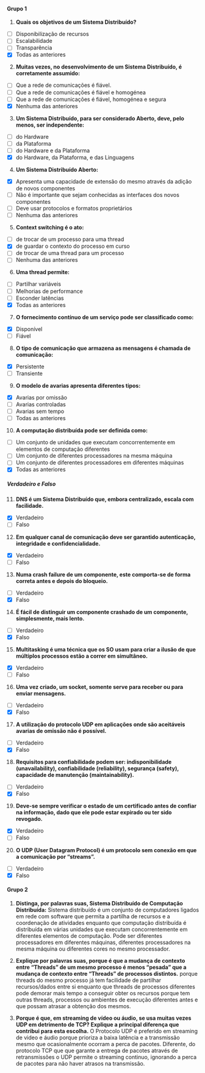 #### Grupo 1

1. **Quais os objetivos de um Sistema Distribuído?**
- [ ] Disponibilização de recursos
- [ ] Escalabilidade
- [ ] Transparência 
- [x] Todas as anteriores
2. **Muitas vezes, no desenvolvimento de um Sistema Distribuído, é corretamente assumido:**
- [ ] Que a rede de comunicações é fiável.
- [ ] Que a rede de comunicações é fiável e homogénea
- [ ] Que a rede de comunicações é fiável, homogénea e segura
- [x] Nenhuma das anteriores
3. **Um Sistema Distribuído, para ser considerado Aberto, deve, pelo menos, ser independente:**
- [ ] do Hardware
- [ ] da Plataforma
- [ ] do Hardware e da Plataforma
- [x] do Hardware, da Plataforma, e das Linguagens
4. **Um Sistema Distribuído Aberto:**
- [x] Apresenta uma capacidade de extensão do mesmo através da adição de novos componentes
- [ ] Não é importante que sejam conhecidas as interfaces dos novos componentes
- [ ] Deve usar protocolos e formatos proprietários
- [ ] Nenhuma das anteriores
5. **Context switching é o ato:**
- [ ] de trocar de um processo para uma thread 
- [x] de guardar o contexto do processo em curso 
- [ ] de trocar de uma thread para um processo
- [ ] Nenhuma das anteriores
6. **Uma thread permite:**
- [ ] Partilhar variáveis
- [ ] Melhorias de performance 
- [ ] Esconder latências 
- [x] Todas as anteriores
7. **O fornecimento contínuo de um serviço pode ser classificado como:**
- [x] Disponível
- [ ] Fiável
8. **O tipo de comunicação que armazena as mensagens é chamada de comunicação:**
- [x] Persistente
- [ ] Transiente
9. **O modelo de avarias apresenta diferentes tipos:**
- [x] Avarias por omissão
- [ ] Avarias controladas
- [ ] Avarias sem tempo
- [ ] Todas as anteriores
10. **A computação distribuída pode ser definida como:**
- [ ] Um conjunto de unidades que executam concorrentemente em elementos de computação diferentes 
- [ ] Um conjunto de diferentes processadores na mesma máquina 
- [ ] Um conjunto de diferentes processadores em diferentes máquinas 
- [x] Todas as anteriores
##### Verdadeiro e Falso
11. **DNS é um Sistema Distribuído que, embora centralizado, escala com facilidade.**
- [x] Verdadeiro
- [ ] Falso
12. **Em qualquer canal de comunicação deve ser garantido autenticação, integridade e confidencialidade.**
- [x] Verdadeiro
- [ ] Falso
13. **Numa crash failure de um componente, este comporta-se de forma correta antes e depois do bloqueio.**
- [ ] Verdadeiro
- [x] Falso
14. **É fácil de distinguir um componente crashado de um componente, simplesmente, mais lento.**
- [ ] Verdadeiro
- [x] Falso
15. **Multitasking é uma técnica que os SO usam para criar a ilusão de que múltiplos processos estão a correr em simultâneo.**
- [x] Verdadeiro
- [ ] Falso
16. **Uma vez criado, um socket, somente serve para receber ou para enviar mensagens.**
- [ ] Verdadeiro
- [x] Falso
17. **A utilização do protocolo UDP em aplicações onde são aceitáveis avarias de omissão não é possível.**
- [ ] Verdadeiro
- [x] Falso
18. **Requisitos para confiabilidade podem ser: indisponibilidade (unavailability), confiabilidade (reliability), segurança (safety), capacidade de manutenção (maintainability).**
- [ ] Verdadeiro
- [x] Falso
19. **Deve-se sempre verificar o estado de um certificado antes de confiar na informação, dado que ele pode estar expirado ou ter sido revogado.**
- [x] Verdadeiro
- [ ] Falso
20. **O UDP (User Datagram Protocol) é um protocolo sem conexão em que a comunicação por “streams”.**
- [ ] Verdadeiro
- [x] Falso
#### Grupo 2
1. **Distinga, por palavras suas, Sistema Distribuído de Computação Distribuída:**
Sistema distribuído é um conjunto de computadores ligados em rede com software que permita a partilha de recursos e a coordenação de atividades enquanto que computação distribuída é distribuída em várias unidades que executam concorrentemente em diferentes elementos de computação. Pode ser diferentes processadores em diferentes máquinas, diferentes processadores na mesma máquina ou diferentes cores no mesmo processador.

2. **Explique por palavras suas, porque é que a mudança de contexto entre “Threads” de um mesmo processo é menos “pesada” que a mudança de contexto entre “Threads” de processos distintos.**
porque threads do mesmo processo já tem facilidade de partilhar recursos/dados entre si enquanto que threads de processos diferentes pode demorar mais tempo a conseguir obter os recursos porque tem outras threads, processos ou ambientes de execução diferentes antes e que possam atrasar a obtenção dos mesmos.

3. **Porque é que, em streaming de vídeo ou áudio, se usa muitas vezes UDP em detrimento de TCP? Explique a principal diferença que contribui para esta escolha.**
O Protocolo UDP é preferido em streaming de video e áudio porque prioriza a baixa latência e a transmissão mesmo que ocasionalmente ocorram a perca de pacotes. Diferente, do protocolo TCP que que garante a entrega de pacotes através de retransmissões o UDP permite o streaming continuo, ignorando a perca de pacotes para não haver atrasos na transmissão.